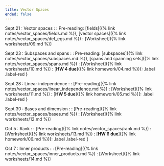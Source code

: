 ```yaml
---
title: Vector Spaces
ended: false
---
```


Sept 21
: Vector spaces 
  : 
: Pre-reading: [fields]({% link notes/vector_spaces/fields.md %}), 
[vector spaces]({% link notes/vector_spaces/def_egs.md %})
: [Worksheet]({% link worksheets/09.md %})

Sept 23
: Subspaces and spans
  : 
: Pre-reading: [subspaces]({% link notes/vector_spaces/subspaces.md %}), 
[spans and spanning sets]({% link notes/vector_spaces/spans.md %})
: [Worksheet]({% link worksheets/10.md %})
: [**HW 4 due**]({% link homework/04.md %}){: .label .label-red }

Sept 28
: Linear independence
  : 
: [Pre-reading]({% link notes/vector_spaces/linear_independence.md %})
: [Worksheet]({% link worksheets/11.md %})
: [**HW 5 due**]({% link homework/05.md %}){: .label .label-red }

Sept 30
: Bases and dimension
  : 
: [Pre-reading]({% link notes/vector_spaces/bases.md %})
: [Worksheet]({% link worksheets/12.md %})

Oct 5
: Rank
  : 
: [Pre-reading]({% link notes/vector_spaces/rank.md %})
: [Worksheet]({% link worksheets/13.md %})
: [**HW 6 due**]({% link homework/06.md %}){: .label .label-red }

Oct 7
: Inner products
  : 
: [Pre-reading]({% link notes/vector_spaces/inner_products.md %})
: [Worksheet]({% link worksheets/14.md %})